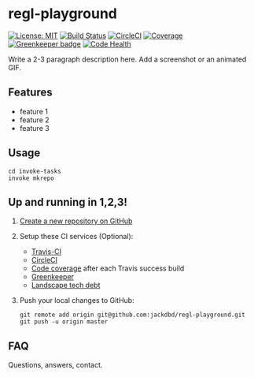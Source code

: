 # regl-playground
[![License: MIT](https://img.shields.io/badge/License-MIT-blue.svg)](https://opensource.org/licenses/MIT) [![Build Status](https://travis-ci.org/jackdbd/regl-playground.svg?branch=master)](https://travis-ci.org/jackdbd/regl-playground) [![CircleCI](https://circleci.com/gh/jackdbd/regl-playground.svg?style=svg)](https://circleci.com/gh/jackdbd/regl-playground) [![Coverage](https://codecov.io/github/jackdbd/regl-playground/coverage.svg?branch=master)](https://codecov.io/github/jackdbd/regl-playground?branch=master) [![Greenkeeper badge](https://badges.greenkeeper.io/jackdbd/regl-playground.svg)](https://greenkeeper.io/) [![Code Health](https://landscape.io/github/jackdbd/regl-playground/master/landscape.svg?style=flat)](https://landscape.io/github/jackdbd/regl-playground/master)

Write a 2-3 paragraph description here. Add a screenshot or an animated GIF.

## Features

- feature 1
- feature 2
- feature 3

## Usage
```shell
cd invoke-tasks
invoke mkrepo
```

## Up and running in 1,2,3!
1. [Create a new repository on GitHub](https://github.com/new)

2. Setup these CI services (Optional):
    - [Travis-CI](https://travis-ci.org/profile/jackdbd)
    - [CircleCI](https://circleci.com/add-projects/gh/jackdbd)
    - [Code coverage](https://codecov.io/gh/jackdbd/regl-playground) after each Travis success build
    - [Greenkeeper](https://greenkeeper.io/)
    - [Landscape tech debt](https://landscape.io/repository/add)

3. Push your local changes to GitHub:
    ```shell
    git remote add origin git@github.com:jackdbd/regl-playground.git
    git push -u origin master
    ```

## FAQ
Questions, answers, contact.
